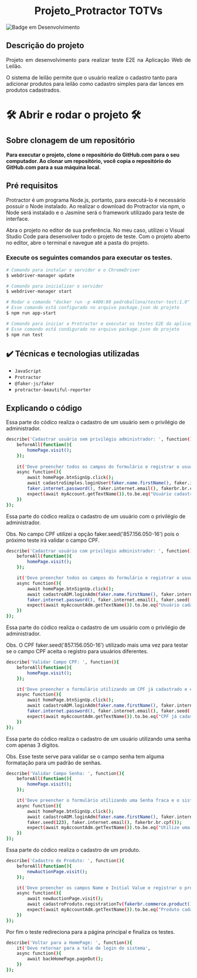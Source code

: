 <h1 align="center"> Projeto_Protractor TOTVs </h1>

![Badge em Desenvolvimento](http://img.shields.io/static/v1?label=STATUS&message=EM%20DESENVOLVIMENTO&color=GREEN&style=for-the-badge)

## Descrição do projeto 

<p align="justify">
 Projeto em desenvolvimento para realizar teste E2E na Aplicação Web de Leilão. </p> 
 <p>O sistema de leilão permite que o usuário realize o cadastro tanto para adicionar produtos para leilão como cadastro simples para dar lances 
 em produtos cadastrados.
</p>

# 🛠️ Abrir e rodar o projeto 🛠️
## Sobre clonagem de um repositório

**Para executar o projeto, clone o repositório do GitHub.com para o seu computador.
Ao clonar um repositório, você copia o repositório do GitHub.com para a sua máquina local.**

## Pré requisitos 
Protractor é um programa Node.js, portanto, para executá-lo é necessário possuir o Node instalado.
Ao realizar o download do Protractor via npm, o Node será instalado e o Jasmine será o framework utilizado para teste de interface.


Abra o projeto no editor de sua preferência.
No meu caso, utilizei o Visual Studio Code para desenvolver todo o projeto de teste.
Com o projeto aberto no editor, abre o terminal e navegue até a pasta do projeto.

### Execute os seguintes comandos para executar os testes.
```bash
# Comando para instalar o servidor e o ChromeDriver
$ webdriver-manager update

# Comando para inicializar o servidor
$ webdriver-manager start

```
```bash
# Rodar o comando "docker run -p 4400:80 pedroballona/tester-test:1.0"
# Esse comando está configurado no arquivo package.json do projeto
$ npm run app-start

```
```bash
# Comando para iniciar a Protractor e executar os testes E2E da aplicação.
# Esse comando está condigurado no arquivo package.json do projeto
$ npm run test

```

## ✔️ Técnicas e tecnologias utilizadas

- ``JavaScript``
- ``Protractor``
- ``@faker-js/faker``
- ``protractor-beautiful-reporter``

## Explicando o código

Essa parte do códico realiza o cadastro de um usuário sem o privilégio de administrador.
```bash
describe('Cadastrar usuário sem privilégio administrador: ', function(){
    beforeAll(function(){
        homePage.visit();
    });
    
    it('Deve preencher todos os campos do formulário e registrar o usuário sem privilégio administrador e retornar uma mensagem de SUCESSO para o usuário',
    async function(){
        await homePage.btnSignUp.click();
        await cadastroSimples.loginUser(faker.name.firstName(), faker.internet.userName(),
        faker.internet.password(), faker.internet.email(), fakerbr.br.cpf());
        expect(await myAccount.getTextName()).to.be.eq("Usuário cadastrado com sucesso")
    })
});

```

<p> Essa parte do códico realiza o cadastro de um usuário com o privilégio de administrador.</p>
Obs. No campo CPF utilizei a opção faker.seed('857.156.050-16') pois o próximo teste irá validar o campo CPF. 

```bash
describe('Cadastrar usuário com privilégio administrador: ', function(){
    beforeAll(function(){
        homePage.visit();
    });

    it('Deve preencher todos os campos do formulário e registrar o usuário com privilégio administrador e retornar uma mensagem de SUCESSO para o usuário',
    async function(){
        await homePage.btnSignUp.click();
        await cadastroADM.loginAdm(faker.name.firstName(), faker.internet.userName(),
        faker.internet.password(), faker.internet.email(), faker.seed('857.156.050-16'));
        expect(await myAccountAdm.getTextName()).to.be.eq("Usuário cadastrado com sucesso")
    })
});

```

<p> Essa parte do códico realiza o cadastro de um usuário com o privilégio de administrador. </p>
Obs. O CPF faker.seed('857.156.050-16') utilizado mais uma vez para testar se o campo CPF aceita o registro para usuários diferentes.

```bash
describe('Validar Campo CPF: ', function(){
    beforeAll(function(){
        homePage.visit();
    });

    it('Deve preencher o formulário utilizando um CPF já cadastrado e e retornar uma mensagem de ERRO para o usuário',
    async function(){
        await homePage.btnSignUp.click();
        await cadastroADM.loginAdm(faker.name.firstName(), faker.internet.userName(),
        faker.internet.password(), faker.internet.email(), faker.seed('857.156.050-16'));
        expect(await myAccountAdm.getTextName()).to.be.eq("CPF já cadastrado no sistema")
    })
});

```

<p> Essa parte do códico realiza o cadastro de um usuário utilizando uma senha com apenas 3 dígitos. </p>
Obs. Esse teste serve para validar se o campo senha tem alguma formatação para um padrão de senhas.

```bash
describe('Validar Campo Senha: ', function(){
    beforeAll(function(){
        homePage.visit();
    });

    it('Deve preencher o formulário utilizando uma Senha fraca e o sistema não deve aceitar e retornar uma mensagem de ERRO para o usuário',
    async function(){
        await homePage.btnSignUp.click();
        await cadastroADM.loginAdm(faker.name.firstName(), faker.internet.userName(),
        faker.seed(123), faker.internet.email(), fakerbr.br.cpf());
        expect(await myAccountAdm.getTextName()).to.be.eq("Utilize uma senha com no minimo 8 caracteres")
    })
});

```

<p> Essa parte do códico realiza o cadastro de um produto. </p>

```bash
describe('Cadastro de Produto: ', function(){
    beforeAll(function(){
        newAuctionPage.visit();
    });

    it('Deve preencher os campos Name e Initial Value e registrar o produto no sistema e retornar uma mensagem de sucesso para o usuário',
    async function(){
        await newAuctionPage.visit();
        await cadastroProduto.registrationTv(fakerbr.commerce.product(), fakerbr.finance.amount());
        expect(await myAccountAdm.getTextName()).to.be.eq("Produto cadastrado com sucesso")
    })
});

```

<p> Por fim o teste redireciona para a página principal e finaliza os testes. </p>

```bash
describe('Voltar para a HomePage: ', function(){
    it('Deve retornar para a tela de login do sistema',
    async function(){
        await backHomePage.pageOut();
    })
});

```


